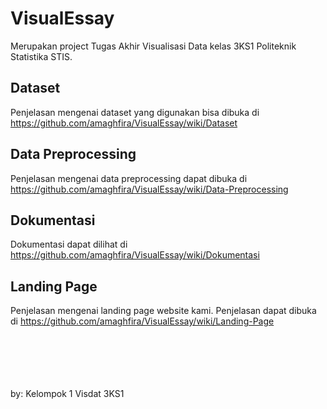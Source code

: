 # VisualEssay

Merupakan project Tugas Akhir Visualisasi Data kelas 3KS1 Politeknik Statistika STIS. 

## Dataset 
Penjelasan mengenai dataset yang digunakan bisa dibuka di https://github.com/amaghfira/VisualEssay/wiki/Dataset 

## Data Preprocessing
Penjelasan mengenai data preprocessing dapat dibuka di https://github.com/amaghfira/VisualEssay/wiki/Data-Preprocessing 

## Dokumentasi
Dokumentasi dapat dilihat di https://github.com/amaghfira/VisualEssay/wiki/Dokumentasi

## Landing Page
Penjelasan mengenai landing page website kami. Penjelasan dapat dibuka di https://github.com/amaghfira/VisualEssay/wiki/Landing-Page


<br><br><br><br><br>
by: Kelompok 1 Visdat 3KS1 
